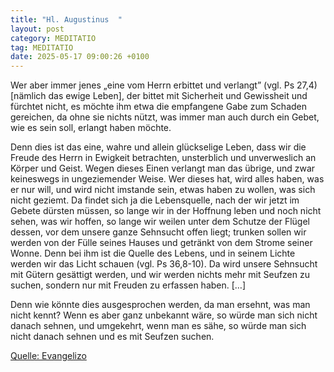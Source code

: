 ```yaml
---
title: "Hl. Augustinus  "
layout: post
category: MEDITATIO
tag: MEDITATIO
date: 2025-05-17 09:00:26 +0100
---
```

Wer aber immer jenes „eine vom Herrn erbittet und verlangt” (vgl. Ps 27,4) [nämlich das ewige Leben], der bittet mit Sicherheit und Gewissheit und fürchtet nicht, es möchte ihm etwa die empfangene Gabe zum Schaden gereichen, da ohne sie nichts nützt, was immer man auch durch ein Gebet, wie es sein soll, erlangt haben möchte.<!--more-->
 
Denn dies ist das eine, wahre und allein glückselige Leben, dass wir die Freude des Herrn in Ewigkeit betrachten, unsterblich und unverweslich an Körper und Geist. Wegen dieses Einen verlangt man das übrige, und zwar keineswegs in ungeziemender Weise. Wer dieses hat, wird alles haben, was er nur will, und wird nicht imstande sein, etwas haben zu wollen, was sich nicht geziemt. Da findet sich ja die Lebensquelle, nach der wir jetzt im Gebete dürsten müssen, so lange wir in der Hoffnung leben und noch nicht sehen, was wir hoffen, so lange wir weilen unter dem Schutze der Flügel dessen, vor dem unsere ganze Sehnsucht offen liegt; trunken sollen wir werden von der Fülle seines Hauses und getränkt von dem Strome seiner Wonne. Denn bei ihm ist die Quelle des Lebens, und in seinem Lichte werden wir das Licht schauen (vgl. Ps 36,8-10). Da wird unsere Sehnsucht mit Gütern gesättigt werden, und wir werden nichts mehr mit Seufzen zu suchen, sondern nur mit Freuden zu erfassen haben. […]
 
Denn wie könnte dies ausgesprochen werden, da man ersehnt, was man nicht kennt? Wenn es aber ganz unbekannt wäre, so würde man sich nicht danach sehnen, und umgekehrt, wenn man es sähe, so würde man sich nicht danach sehnen und es mit Seufzen suchen.

[Quelle: Evangelizo](https://evangeliumtagfuertag.org/DE/gospel)